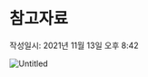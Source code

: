 # 참고자료
작성일시: 2021년 11월 13일 오후 8:42

![Untitled](https://s3.us-west-2.amazonaws.com/secure.notion-static.com/f6b54f97-323c-4e85-9e9d-c0d53392809e/Untitled.png?X-Amz-Algorithm=AWS4-HMAC-SHA256&X-Amz-Content-Sha256=UNSIGNED-PAYLOAD&X-Amz-Credential=AKIAT73L2G45EIPT3X45%2F20211220%2Fus-west-2%2Fs3%2Faws4_request&X-Amz-Date=20211220T084555Z&X-Amz-Expires=86400&X-Amz-Signature=71983c827a7d7c5f0b6d07542e307088a365a7fefd0c4720861b68104d518bdd&X-Amz-SignedHeaders=host&response-content-disposition=filename%20%3D%22Untitled.png%22&x-id=GetObject)